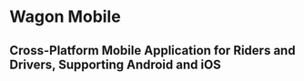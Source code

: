 # Wagon Mobile

## Cross-Platform Mobile Application for Riders and Drivers, Supporting Android and iOS


